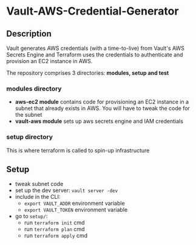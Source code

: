 # Vault-AWS-Credential-Generator

## Description
Vault generates AWS credentials (with a time-to-live) from Vault's AWS Secrets Engine and Terraform uses the credentials to authenticate and  provision an EC2 instance in AWS. 

The repository comprises 3 directories: **modules, setup and test**

### modules directory
- **aws-ec2 module** contains code for provisioning an EC2 instance in a subnet that already exists in AWS. You will have to tweak the code for the subnet
- **vault-aws module** sets up aws secrets engine and IAM credentials

### setup directory
This is where terraform is called to spin-up infrastructure

## Setup
- tweak subnet code
- set up the dev server: `vault server -dev`
- include in the CLI:
   - `export VAULT_ADDR` environment variable
   - `export VAULT_TOKEN` environment variable
- go to `setup/`:
   - run `terraform init` cmd
   - run `terraform plan` cmd
   - run `terraform apply` cmd